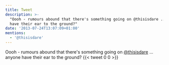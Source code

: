 ```yaml
---
title: Tweet
description: >-
  "Oooh - rumours abound that there's something going on @thisisdare ... anyone
  have their ear to the ground?"
date: '2013-07-24T13:07:09+01:00'
mentions:
  - '@thisisdare'
---
```

Oooh - rumours abound that there's something going on [@thisisdare](https://twitter.com/@thisisdare) ... anyone have their ear to the ground?
      {{< tweet 0 0 >}}
    
